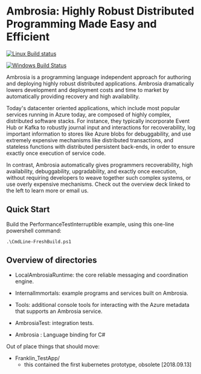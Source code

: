Ambrosia: Highly Robust Distributed Programming Made Easy and Efficient
=======================================================================

[![Linux Build status](https://msrfranklin.visualstudio.com/Franklin/_apis/build/status/Ambrosia-CI-LinuxDocker-github?branchName=master)](https://msrfranklin.visualstudio.com/Franklin/_build/latest?definitionId=21)

[![Windows Build Status](https://msrfranklin.visualstudio.com/Franklin/_apis/build/status/Ambrosia-CI?branchName=master)](https://msrfranklin.visualstudio.com/Franklin/_build/latest?definitionId=7)

Ambrosia is a programming language independent approach for authoring
and deploying highly robust distributed applications. Ambrosia 
dramatically lowers development and deployment costs and time to
market by automatically providing recovery and high availability.

Today's datacenter oriented applications, which include most popular
services running in Azure today, are composed of highly complex,
distributed software stacks. For instance, they typically incorporate
Event Hub or Kafka to robustly journal input and interactions for
recoverability, log important information to stores like Azure blobs
for debuggability, and use extremely expensive mechanisms like
distributed transactions, and stateless functions with distributed
persistent back-ends, in order to ensure exactly once execution of
service code.

In contrast, Ambrosia automatically gives programmers recoverability,
high availability, debuggability, upgradability, and exactly once
execution, without requiring developers to weave together such complex
systems, or use overly expensive mechanisms. Check out the overview
deck linked to the left to learn more or email us.

Quick Start
-----------

Build the PerformanceTestInterruptible example, using this one-line
powershell command:

    .\CmdLine-FreshBuild.ps1

Overview of directories
-----------------------

 * LocalAmbrosiaRuntime: the core reliable messaging and coordination engine.

 * InternalImmortals: example programs and services built on Ambrosia.

 * Tools: additional console tools for interacting with the Azure
           metadata that supports an Ambrosia service.

 * AmbrosiaTest: integration tests.

 * Ambrosia : Language binding for C#
 
Out of place things that should move:

 * Franklin_TestApp/
   - this contained the first kubernetes prototype, obsolete [2018.09.13]





